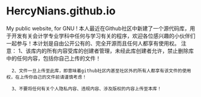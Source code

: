 # HercyNians.github.io
My public website, for GNU !
本人最近在Github社区中新建了一个源代码库，用于开发有关会计学专业学科中任何与学习有关的程序，欢迎各位感兴趣的小伙伴们一起参与！本计划是自由公开公有的、完全开源而且任何人都享有使用权。
注意：
      1、该库内的所有内容受库的创建者管理，未经此库创建者允许，禁止删除库中的任何内容，包括你自己上传的文件！
      
      2、文件一旦上传至此库，即意味着github社区内甚至社区外的所有人都享有该文件的使用权，在上传你自己的文件前请谨慎考虑！
      
      3、不要将任何有关个人隐私内容、违规内容、涉及版权的内容上传至本库！
      
